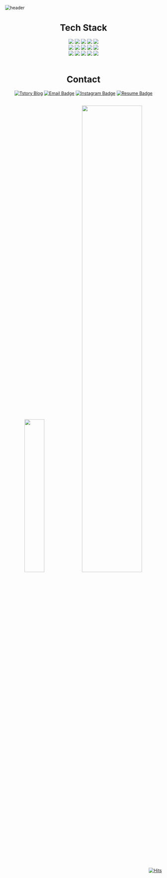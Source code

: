 ![header](https://capsule-render.vercel.app/api?type=waving&color=gradient&height=300&section=header&text=Change%20the%20world%20by%20being%20yourself&fontColor=FFFFFF&fontSize=53.3&animation=fadeIn)

<div align=center>

# Tech Stack
  <img src="https://img.shields.io/badge/java-%23ED8B00?style=for-the-badge&logo=openjdk&logoColor=white">
  <img src="https://img.shields.io/badge/python-3776AB?style=for-the-badge&logo=python&logoColor=white"> 
  <img src="https://img.shields.io/badge/spring-6DB33F?style=for-the-badge&logo=spring&logoColor=white"> 
  <img src="https://img.shields.io/badge/node.js-339933?style=for-the-badge&logo=Node.js&logoColor=white">
  <img src="https://img.shields.io/badge/vue.js-4FC08D?style=for-the-badge&logo=Vue.js&logoColor=white">
  <br>
  
  <img src="https://img.shields.io/badge/django-092E20?style=for-the-badge&logo=django&logoColor=white">
  <img src="https://img.shields.io/badge/html5-E34F26?style=for-the-badge&logo=html5&logoColor=white"> 
  <img src="https://img.shields.io/badge/css-1572B6?style=for-the-badge&logo=css3&logoColor=white"> 
  <img src="https://img.shields.io/badge/javascript-F7DF1E?style=for-the-badge&logo=javascript&logoColor=black"> 
  <img src="https://img.shields.io/badge/jquery-0769AD?style=for-the-badge&logo=jquery&logoColor=white">
  <br>
  
  <img src="https://img.shields.io/badge/mysql-4479A1?style=for-the-badge&logo=mysql&logoColor=white">
  <img src="https://img.shields.io/badge/mariadb-003545?style=for-the-badge&logo=mariadb&logoColor=white">
    <img src="https://img.shields.io/badge/github-181717?style=for-the-badge&logo=github&logoColor=white">
  <img src="https://img.shields.io/badge/git-F05032?style=for-the-badge&logo=git&logoColor=white">
  <img src="https://img.shields.io/badge/figma-F24E1E?style=for-the-badge&logo=fontawesome&logoColor=white">
  <br><br>

# Contact
  [![Tstory Blog](https://img.shields.io/badge/-nahhh.tistory.com-c14438?style=flat-square&logo=tistory&link=https://nahhh.tistory.com/)](https://nahhh.tistory.com/)
  [![Email Badge](http://img.shields.io/badge/nahee2253@naver.com-orange?style=flat&logo=Gmail&logoColor=white)](nahee2253@naver.com)
  [![Instagram Badge](https://img.shields.io/badge/-Instagram-E4405F?style=flat&logo=instagram&logoColor=white)](https://www.instagram.com/nahhh__j/)
  [![Resume Badge](http://img.shields.io/badge/-Portfolio-green?style=flat&logo=notion&logoColor=white)]()
  <br><br>

<img src="https://github-readme-stats.vercel.app/api/top-langs/?username=Nahhh-j&layout=donut&show_icons=true&theme=material-palenight&hide_border=true&bg_color=20232a&icon_color=58A6FF&text_color=fff&title_color=58A6FF&count_private=true&exclude_repo=Face-Transfer-Application" width=35.5% />
<img src="https://github-readme-activity-graph.vercel.app/graph?username=Nahhh-j&theme=react-dark&bg_color=20232a&hide_border=true&line=58A6FF&color=58A6FF" width=62%/>

</div>

<br>

<div align=right>

[![Hits](https://hits.seeyoufarm.com/api/count/incr/badge.svg?url=https%3A%2F%2Fgithub.com%2FNahhh-j&count_bg=%237194E1&title_bg=%23555555&icon=&icon_color=%23E7E7E7&title=hits&edge_flat=false)](https://hits.seeyoufarm.com)

</div>
